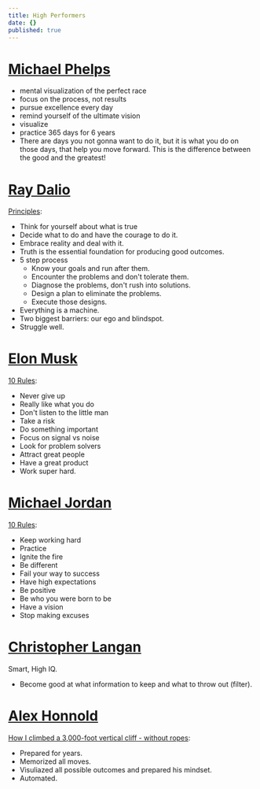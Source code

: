 ```yaml
---
title: High Performers
date: {}
published: true
---
```


# [Michael Phelps](https://en.wikipedia.org/wiki/Michael_Phelps)

* mental visualization of the perfect race
* focus on the process, not results
* pursue excellence every day
* remind yourself of the ultimate vision
* visualize
* practice 365 days for 6 years
* There are days you not gonna want to do it, but it is what you do on those days, that help you move forward. This is the difference between the good and the greatest!

# [Ray Dalio](https://en.wikipedia.org/wiki/Ray_Dalio)

[Principles](https://www.youtube.com/watch?v=B9XGUpQZY38):
* Think for yourself about what is true
* Decide what to do and have the courage to do it.
* Embrace reality and deal with it.
* Truth is the essential foundation for producing good outcomes.
* 5 step process
  * Know your goals and run after them.
  * Encounter the problems and don't tolerate them.
  * Diagnose the problems, don't rush into solutions.
  * Design a plan to eliminate the problems.
  * Execute those designs.
* Everything is a machine.
* Two biggest barriers: our ego and blindspot.
* Struggle well.

# [Elon Musk](https://en.wikipedia.org/wiki/Elon_Musk)

[10 Rules](https://www.youtube.com/watch?v=zX7I_Rw8Q0I):
* Never give up
* Really like what you do
* Don't listen to the little man
* Take a risk
* Do something important
* Focus on signal vs noise
* Look for problem solvers
* Attract great people
* Have a great product
* Work super hard.

# [Michael Jordan](https://en.wikipedia.org/wiki/Michael_Jordan)

[10 Rules](https://www.youtube.com/watch?v=NidqtkXq9Yg):
* Keep working hard
* Practice
* Ignite the fire
* Be different
* Fail your way to success
* Have high expectations
* Be positive
* Be who you were born to be
* Have a vision
* Stop making excuses


# [Christopher Langan](https://en.wikipedia.org/wiki/Christopher_Langan)

Smart, High IQ.
* Become good at what information to keep and what to throw out (filter).


# [Alex Honnold](https://en.wikipedia.org/wiki/Alex_Honnold)

[How I climbed a 3,000-foot vertical cliff - without ropes](https://youtu.be/6iM6M_7wBMc?t=405):
* Prepared for years.
* Memorized all moves.
* Visuliazed all possible outcomes and prepared his mindset.
* Automated.

